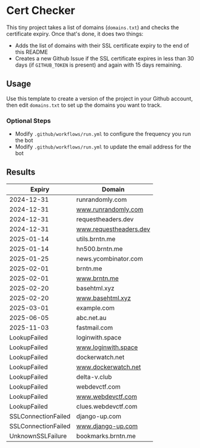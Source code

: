# Cert Checker

This tiny project takes a list of domains (`domains.txt`) and checks the certificate expiry. Once that's done, it does two things:

- Adds the list of domains with their SSL certificate expiry to the end of this README
- Creates a new Github Issue if the SSL certificate expires in less than 30 days (if `GITHUB_TOKEN` is present) and again with 15 days remaining.


## Usage

Use this template to create a version of the project in your Github account, then edit `domains.txt` to set up the domains you want to track.


### Optional Steps

- Modify `.github/workflows/run.yml` to configure the frequency you run the bot
- Modify `.github/workflows/run.yml` to update the email address for the bot

## Results

| Expiry    | Domain   |
|-----------|----------|
| 2024-12-31 | runrandomly.com |
| 2024-12-31 | www.runrandomly.com |
| 2024-12-31 | requestheaders.dev |
| 2024-12-31 | www.requestheaders.dev |
| 2025-01-14 | utils.brntn.me |
| 2025-01-14 | hn500.brntn.me |
| 2025-01-25 | news.ycombinator.com |
| 2025-02-01 | brntn.me |
| 2025-02-01 | www.brntn.me |
| 2025-02-20 | basehtml.xyz |
| 2025-02-20 | www.basehtml.xyz |
| 2025-03-01 | example.com |
| 2025-06-05 | abc.net.au |
| 2025-11-03 | fastmail.com |
| LookupFailed | loginwith.space |
| LookupFailed | www.loginwith.space |
| LookupFailed | dockerwatch.net |
| LookupFailed | www.dockerwatch.net |
| LookupFailed | delta-v.club |
| LookupFailed | webdevctf.com |
| LookupFailed | www.webdevctf.com |
| LookupFailed | clues.webdevctf.com |
| SSLConnectionFailed | django-up.com |
| SSLConnectionFailed | www.django-up.com |
| UnknownSSLFailure | bookmarks.brntn.me |
